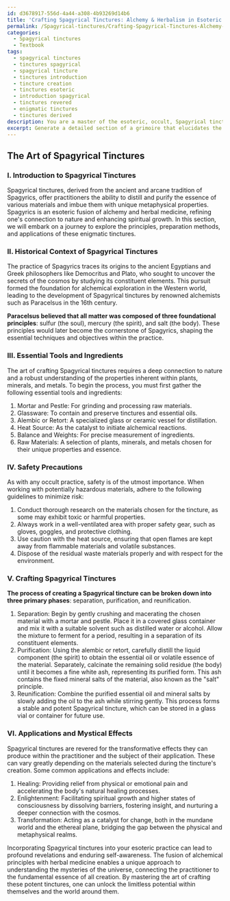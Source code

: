 ```yaml
---
id: d3678917-556d-4a44-a308-4b93269d14b6
title: 'Crafting Spagyrical Tinctures: Alchemy & Herbalism in Esoteric Practice'
permalink: /Spagyrical-tinctures/Crafting-Spagyrical-Tinctures-Alchemy-Herbalism-in-Esoteric-Practice/
categories:
  - Spagyrical tinctures
  - Textbook
tags:
  - spagyrical tinctures
  - tinctures spagyrical
  - spagyrical tincture
  - tinctures introduction
  - tincture creation
  - tinctures esoteric
  - introduction spagyrical
  - tinctures revered
  - enigmatic tinctures
  - tinctures derived
description: You are a master of the esoteric, occult, Spagyrical tinctures and education, you have written many textbooks on the subject in ways that provide students with rich and deep understanding of the subject. You are being asked to write textbook-like sections on a topic and you do it with full context, explainability, and reliability in accuracy to the true facts of the topic at hand, in a textbook style that a student would easily be able to learn from, in a rich, engaging, and contextual way. Always include relevant context (such as formulas and history), related concepts, and in a way that someone can gain deep insights from.
excerpt: Generate a detailed section of a grimoire that elucidates the underlying principles, preparation methods, and application of Spagyrical tinctures for a student seeking comprehensive knowledge on this specific occult practice. Discuss the historical context, essential tools and ingredients, safety precautions, and practical tips to ensure successful preparation and usage of these tinctures while providing insights into their mystical and transformative effects on both the practitioner and the subject of the tincture.
---
```


## The Art of Spagyrical Tinctures

### I. Introduction to Spagyrical Tinctures

Spagyrical tinctures, derived from the ancient and arcane tradition of Spagyrics, offer practitioners the ability to distill and purify the essence of various materials and imbue them with unique metaphysical properties. Spagyrics is an esoteric fusion of alchemy and herbal medicine, refining one's connection to nature and enhancing spiritual growth. In this section, we will embark on a journey to explore the principles, preparation methods, and applications of these enigmatic tinctures.

### II. Historical Context of Spagyrical Tinctures

The practice of Spagyrics traces its origins to the ancient Egyptians and Greek philosophers like Democritus and Plato, who sought to uncover the secrets of the cosmos by studying its constituent elements. This pursuit formed the foundation for alchemical exploration in the Western world, leading to the development of Spagyrical tinctures by renowned alchemists such as Paracelsus in the 16th century.

**Paracelsus believed that all matter was composed of three foundational principles**: sulfur (the soul), mercury (the spirit), and salt (the body). These principles would later become the cornerstone of Spagyrics, shaping the essential techniques and objectives within the practice.

### III. Essential Tools and Ingredients

The art of crafting Spagyrical tinctures requires a deep connection to nature and a robust understanding of the properties inherent within plants, minerals, and metals. To begin the process, you must first gather the following essential tools and ingredients:

1. Mortar and Pestle: For grinding and processing raw materials.
2. Glassware: To contain and preserve tinctures and essential oils.
3. Alembic or Retort: A specialized glass or ceramic vessel for distillation.
4. Heat Source: As the catalyst to initiate alchemical reactions.
5. Balance and Weights: For precise measurement of ingredients.
6. Raw Materials: A selection of plants, minerals, and metals chosen for their unique properties and essence.

### IV. Safety Precautions

As with any occult practice, safety is of the utmost importance. When working with potentially hazardous materials, adhere to the following guidelines to minimize risk:

1. Conduct thorough research on the materials chosen for the tincture, as some may exhibit toxic or harmful properties.
2. Always work in a well-ventilated area with proper safety gear, such as gloves, goggles, and protective clothing.
3. Use caution with the heat source, ensuring that open flames are kept away from flammable materials and volatile substances.
4. Dispose of the residual waste materials properly and with respect for the environment.

### V. Crafting Spagyrical Tinctures

**The process of creating a Spagyrical tincture can be broken down into three primary phases**: separation, purification, and reunification.

1. Separation: Begin by gently crushing and macerating the chosen material with a mortar and pestle. Place it in a covered glass container and mix it with a suitable solvent such as distilled water or alcohol. Allow the mixture to ferment for a period, resulting in a separation of its constituent elements.
2. Purification: Using the alembic or retort, carefully distill the liquid component (the spirit) to obtain the essential oil or volatile essence of the material. Separately, calcinate the remaining solid residue (the body) until it becomes a fine white ash, representing its purified form. This ash contains the fixed mineral salts of the material, also known as the "salt" principle.
3. Reunification: Combine the purified essential oil and mineral salts by slowly adding the oil to the ash while stirring gently. This process forms a stable and potent Spagyrical tincture, which can be stored in a glass vial or container for future use.

### VI. Applications and Mystical Effects

Spagyrical tinctures are revered for the transformative effects they can produce within the practitioner and the subject of their application. These can vary greatly depending on the materials selected during the tincture's creation. Some common applications and effects include:

1. Healing: Providing relief from physical or emotional pain and accelerating the body's natural healing processes.
2. Enlightenment: Facilitating spiritual growth and higher states of consciousness by dissolving barriers, fostering insight, and nurturing a deeper connection with the cosmos.
3. Transformation: Acting as a catalyst for change, both in the mundane world and the ethereal plane, bridging the gap between the physical and metaphysical realms.

Incorporating Spagyrical tinctures into your esoteric practice can lead to profound revelations and enduring self-awareness. The fusion of alchemical principles with herbal medicine enables a unique approach to understanding the mysteries of the universe, connecting the practitioner to the fundamental essence of all creation. By mastering the art of crafting these potent tinctures, one can unlock the limitless potential within themselves and the world around them.
